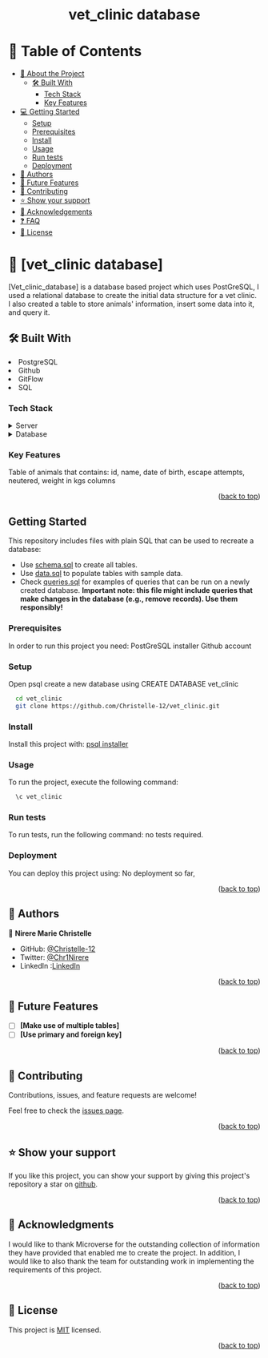 <a name="readme-top"></a>

<div align="center">

  <h1><b>vet_clinic database</b></h1>

</div>
<!-- TABLE OF CONTENTS -->

# 📗 Table of Contents

- [📖 About the Project](#about-project)
  - [🛠 Built With](#built-with)
    - [Tech Stack](#tech-stack)
    - [Key Features](#key-features)
- [💻 Getting Started](#getting-started)
  - [Setup](#setup)
  - [Prerequisites](#prerequisites)
  - [Install](#install)
  - [Usage](#usage)
  - [Run tests](#run-tests)
  - [Deployment](#triangular_flag_on_post-deployment)
- [👥 Authors](#authors)
- [🔭 Future Features](#future-features)
- [🤝 Contributing](#contributing)
- [⭐️ Show your support](#support)
- [🙏 Acknowledgements](#acknowledgements)
- [❓ FAQ](#faq)
- [📝 License](#license)

<!-- PROJECT DESCRIPTION -->

# 📖 [vet_clinic database] <a name="about-project"></a>
[Vet_clinic_database] is a database based project which uses PostGreSQL, I used a relational database to create the initial data structure for a vet clinic. I also created a table to store animals' information, insert some data into it, and query it.

## 🛠 Built With <a name="built-with"></a>
<li>PostgreSQL</li>
<li>Github</li>
<li>GitFlow</li>
<li>SQL</li>

### Tech Stack <a name="tech-stack"></a>

<details>
<summary>Server</summary>
  <ul>
    <li><a href="https://expressjs.com/">Express.js</a></li>
  </ul>
</details>

<details>
<summary>Database</summary>
  <ul>
    <li><a href="https://www.postgresql.org/">PostgreSQL</a></li>
  </ul>
</details>

<!-- Features -->

### Key Features <a name="key-features"></a>

Table of animals that contains: id, name, date of birth, escape attempts, neutered, weight in kgs columns

<p align="right">(<a href="#readme-top">back to top</a>)</p>


<!-- GETTING STARTED -->

## Getting Started

This repository includes files with plain SQL that can be used to recreate a database:

- Use [schema.sql](./schema.sql) to create all tables.
- Use [data.sql](./data.sql) to populate tables with sample data.
- Check [queries.sql](./queries.sql) for examples of queries that can be run on a newly created database. **Important note: this file might include queries that make changes in the database (e.g., remove records). Use them responsibly!**

### Prerequisites

In order to run this project you need:
PostGreSQL installer
Github account

### Setup

Open psql
create a new database using CREATE DATABASE vet_clinic

```sh
  cd vet_clinic
  git clone https://github.com/Christelle-12/vet_clinic.git
```

### Install

Install this project with:
[psql installer](https://www.postgresql.org/download/)

### Usage

To run the project, execute the following command:



```sh
  \c vet_clinic
```

### Run tests

To run tests, run the following command:
no tests required.

### Deployment

You can deploy this project using:
No deployment so far,

<p align="right">(<a href="#readme-top">back to top</a>)</p>

<!-- AUTHORS -->

## 👥 Authors <a name="authors"></a>

👤 **Nirere Marie Christelle**
- GitHub: [@Christelle-12](https://github.com/Christelle-12)
- Twitter: [@Chr1Nirere](https://twitter.com/Chr1Nirere)
- LinkedIn :[LinkedIn](https://www.linkedin.com/in/nirere-marie-christelle-9b139823b/)

<p align="right">(<a href="#readme-top">back to top</a>)</p>

<!-- FUTURE FEATURES -->

## 🔭 Future Features <a name="future-features"></a>

- [ ] **[Make use of multiple tables]**
- [ ] **[Use primary and foreign key]**

<p align="right">(<a href="#readme-top">back to top</a>)</p>

<!-- CONTRIBUTING -->

## 🤝 Contributing <a name="contributing"></a>

Contributions, issues, and feature requests are welcome!

Feel free to check the [issues page](https://github.com/Christelle-12/vet_clinic/issues).

<p align="right">(<a href="#readme-top">back to top</a>)</p>

<!-- SUPPORT -->

## ⭐️ Show your support <a name="support"></a>

If you like this project, you can show your support by giving this project's repository a star on [github](https://github.com/Christelle-12/vet_clinic.git).

<p align="right">(<a href="#readme-top">back to top</a>)</p>

<!-- ACKNOWLEDGEMENTS -->

## 🙏 Acknowledgments <a name="acknowledgements"></a>

I would like to thank Microverse for the outstanding collection of information they have provided that enabled me to create the project. In addition, I would like to also thank the team for outstanding work in implementing the requirements of this project. 

<p align="right">(<a href="#readme-top">back to top</a>)</p>

<!-- LICENSE -->

## 📝 License <a name="license"></a>

This project is [MIT](./LICENSE) licensed.

<p align="right">(<a href="#readme-top">back to top</a>)</p>

